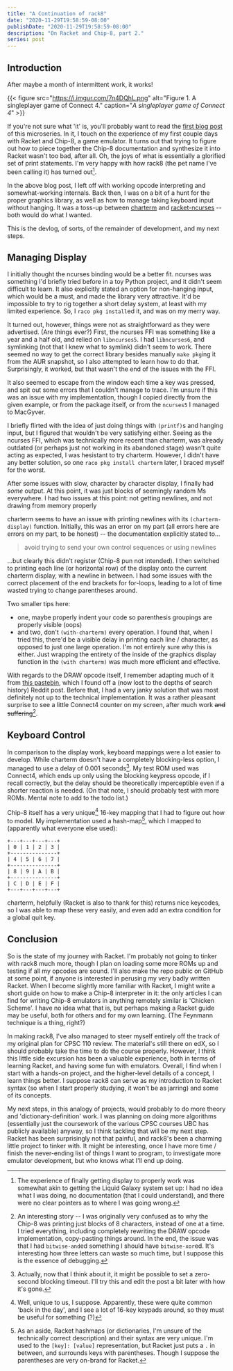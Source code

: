 ```yaml
---
title: "A Continuation of rack8"
date: "2020-11-29T19:58:59-08:00"
publishDate: "2020-11-29T19:58:59-08:00"
description: "On Racket and Chip-8, part 2."
series: post
---
```


## Introduction
After maybe a month of intermittent work, it works!

{{< figure src="https://i.imgur.com/7n4DQhL.png" alt="Figure 1. A singleplayer game of Connect 4." caption="*A singleplayer game of Connect 4*" >}}

If you're not sure what 'it' is, you'll probably want to read the [first blog post](https://kewbi.sh/blog/posts/201115/) of this microseries. In it, I touch on the experience of my first couple days with Racket and Chip-8, a game emulator. It turns out that trying to figure out how to piece together the Chip-8 documentation and synthesize it into Racket wasn't too bad, after all. Oh, the joys of what is essentially a glorified set of print statements. I'm very happy with how rack8 (the pet name I've been calling it) has turned out[^1].

In the above blog post, I left off with working opcode interpreting and somewhat-working internals. Back then, I was on a bit of a hunt for the proper graphics library, as well as how to manage taking keyboard input without hanging. It was a toss-up between [charterm](https://docs.racket-lang.org/charterm/index.html) and [racket-ncurses](https://github.com/dys-bigwig/racket-ncurses) -- both would do what I wanted.

This is the devlog, of sorts, of the remainder of development, and my next steps.

## Managing Display
I initially thought the ncurses binding would be a better fit. ncurses was something I'd briefly tried before in a toy Python project, and it didn't seem difficult to learn. It also explicitly stated an option for non-hanging input, which would be a must, and made the library very attractive. It'd be impossible to try to rig together a short delay system, at least with my limited experience. So, I `raco pkg install`ed it, and was on my merry way.

It turned out, however, things were not as straightforward as they were advertised. (Are things ever?) First, the ncurses FFI was something like a year and a half old, and relied on `libncurses5`. I had `libncurses6`, and symlinking (not that I knew what to symlink) didn't seem to work. There seemed no way to get the correct library besides manually `make pkg`ing it from the AUR snapshot, so I also attempted to learn how to do that. Surprisingly, it worked, but that wasn't the end of the issues with the FFI.

It also seemed to escape from the window each time a key was pressed, and spit out some errors that I couldn't manage to trace. I'm unsure if this was an issue with my implementation, though I copied directly from the given example, or from the package itself, or from the `ncurses5` I managed to MacGyver. 

I briefly flirted with the idea of just doing things with `(printf)`s and hanging input, but I figured that wouldn't be very satisfying either. Seeing as the ncurses FFI, which was technically more recent than charterm, was already outdated (or perhaps just not working in its abandoned stage) wasn't quite acting as expected, I was hesistant to try charterm. However, I didn't have any better solution, so one `raco pkg install charterm` later, I braced myself for the worst.

After some issues with slow, character by character display, I finally had *some* output. At this point, it was just blocks of seemingly random Ms everywhere. I had two issues at this point: not getting newlines, and not drawing from memory properly

charterm seems to have an issue with printing newlines with its `(charterm-display)` function. Initially, this was an error on my part (all errors here are errors on my part, to be honest) -- the documentation explicitly stated to...
> avoid trying to send your own control sequences or using newlines

...but clearly this didn't register (Chip-8 pun not intended). I then switched to printing each line (or horizontal row) of the display onto the current charterm display, with a newline in between. I had some issues with the correct placement of the end brackets for for-loops, leading to a lot of time wasted trying to change parentheses around.

Two smaller tips here:
- one, maybe properly indent your code so parenthesis groupings are properly visible (oops)
- and two, don't `(with-charterm)` every operation. I found that, when I tried this, there'd be a visible delay in printing each line / character, as opposed to just one large operation. I'm not entirely sure why this is either. Just wrapping the entirety of the inside of the graphics display function in the `(with charterm)` was much more efficient and effective.

With regards to the DRAW opcode itself, I remember adapting much of it from [this pastebin](https://pastebin.com/TtCM6Hh7), which I found off a (now lost to the depths of search history) Reddit post. Before that, I had a very janky solution that was most definitely not up to the technical implementation. It was a rather pleasant surprise to see a little Connect4 counter on my screen, after much work ~~and suffering~~[^2].

## Keyboard Control
In comparison to the display work, keyboard mappings were a lot easier to develop. While charterm doesn't have a completely blocking-less option, I managed to use a delay of 0.001 seconds[^3]. My test ROM used was Connect4, which ends up only using the blocking keypress opcode, if I recall correctly, but the delay should be theoretically imperceptible even if a shorter reaction is needed. (On that note, I should probably test with more ROMs. Mental note to add to the todo list.)

Chip-8 itself has a very unique[^4] 16-key mapping that I had to figure out how to model. My implementation used a hash-map[^5], which I mapped to (apparently what everyone else used):

```
+---+---+---+---+
| 0 | 1 | 2 | 3 |
+---------------+
| 4 | 5 | 6 | 7 |
+---------------+
| 8 | 9 | A | B |
+---------------+
| C | D | E | F |
+---+---+---+---+
```

charterm, helpfully (Racket is also to thank for this) returns nice keycodes, so I was able to map these very easily, and even add an extra condition for a global quit key.

## Conclusion
So is the state of my journey with Racket. I'm probably not going to tinker with rack8 much more, though I plan on loading some more ROMs up and testing if all my opcodes are sound. I'll also make the repo public on GitHub at some point, if anyone is interested in perusing my very badly written Racket. When I become slightly more familiar with Racket, I might write a short guide on how to make a Chip-8 interpreter in it: the only articles I can find for writing Chip-8 emulators in anything remotely similar is 'Chicken Scheme'. I have no idea what that is, but perhaps making a Racket guide may be useful, both for others and for my own learning. (The Feynmann technique is a thing, right?)

In making rack8, I've also managed to steer myself entirely off the track of my original plan for CPSC 110 review. The material's still there on edX, so I should probably take the time to do the course properly. However, I think this little side excursion has been a valuable experience, both in terms of learning Racket, and having some fun with emulators. Overall, I find when I start with a hands-on project, and the higher-level details of a concept, I learn things better. I suppose rack8 can serve as my introduction to Racket syntax (so when I start properly studying, it won't be as jarring) and some of its concepts.

My next steps, in this analogy of projects, would probably to do more theory and 'dictionary-definition' work. I was planning on doing more algorithms (essentially just the coursework of the various CPSC courses UBC has publicly available) anyway, so I think tackling that will be my next step. Racket has been surprisingly not that painful, and rack8's been a charming little project to tinker with. It might be interesting, once I have more time / finish the never-ending list of things I want to program, to investigate more emulator development, but who knows what I'll end up doing.

[^1]: The experience of finally getting display to properly work was somewhat akin to getting the Liquid Galaxy system set up: I had no idea what I was doing, no documentation (that I could understand), and there were no clear pointers as to where I was going wrong.

[^2]: An interesting story -- I was originally very confused as to why the Chip-8 was printing just blocks of 8 characters, instead of one at a time. I tried everything, including completely rewriting the DRAW opcode implementation, copy-pasting things around. In the end, the issue was that I had `bitwise-and`ed something I should have `bitwise-xor`ed. It's interesting how three letters can waste so much time, but I suppose this is the essence of debugging.

[^3]: Actually, now that I think about it, it might be possible to set a zero-second blocking timeout. I'll try this and edit the post a bit later with how it's gone.

[^4]: Well, unique to us, I suppose. Apparently, these were quite common 'back in the day', and I see a lot of 16-key keypads around, so they must be useful for something (?)

[^5]: As an aside, Racket hashmaps (or dictionaries, I'm unsure of the technically correct description) and their syntax are very unique. I'm used to the `[key]: [value]` representation, but Racket just puts a `.` in between, and surrounds keys with parentheses. Though I suppose the parentheses are very on-brand for Racket.
